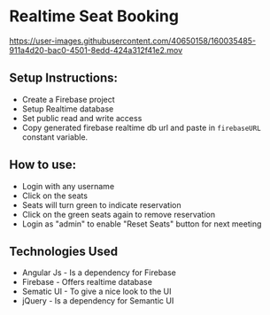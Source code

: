 # Realtime Seat Booking

https://user-images.githubusercontent.com/40650158/160035485-911a4d20-bac0-4501-8edd-424a312f41e2.mov

## Setup Instructions:

   - Create a Firebase project
   - Setup Realtime database
   - Set public read and write access
   - Copy generated firebase realtime db url and paste in `firebaseURL` constant variable.

## How to use:

   - Login with any username
   - Click on the seats
   - Seats will turn green to indicate reservation
   - Click on the green seats again to remove reservation
   - Login as "admin" to enable "Reset Seats" button for next meeting

## Technologies Used

   - Angular Js - Is a dependency for Firebase
   - Firebase - Offers realtime database
   - Sematic UI - To give a nice look to the UI
   - jQuery - Is a dependency for Semantic UI
